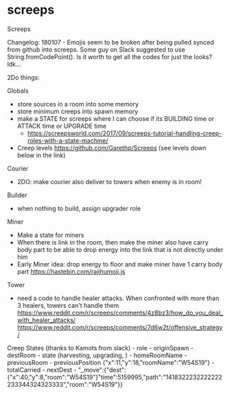 # screeps
Screeps 

Changelog:
180107 
	- Emojis seem to be broken after being pulled synced from github into screeps. Some guy on Slack suggested to use String.fromCodePoint(). Is it worth to get all the codes for just the looks? Idk...



2Do things:


Globals
- store sources in a room into some memory 
- store minimum creeps into spawn memory
- make a STATE for screeps where I can choose if its BUILDING time or ATTACK time or UPGRADE time
	- https://screepsworld.com/2017/09/screeps-tutorial-handling-creep-roles-with-a-state-machine/
- Creep levels https://github.com/Garethp/Screeps (see levels down below in the link)

Courier
- 2DO: make courier also deliver to towers when enemy is in room!

Builder
- when nothing to build, assign upgrader role

Miner
- Make a state for miners
- When there is link in the room, then make the miner also have carry body part to be able to drop energy into the link that is not directly under him
- Early Miner idea: drop energy to floor and make miner have 1 carry body part https://hastebin.com/rajihumoji.js

Tower
- need a code to handle healer attacks. When confronted with more than 3 healers, towers can't handle them
https://www.reddit.com/r/screeps/comments/4z8bz3/how_do_you_deal_with_healer_attacks/
https://www.reddit.com/r/screeps/comments/7d6w2t/offensive_strategy/





Creep States (thanks to Kamots from slack)
	- role
	- originSpawn
	- destRoom
	- state (harvesting, upgrading, )
	- homeRoomName
	- previousRoom
	- previousPosition {"x":11,"y":18,"roomName":"W54S19"}
	- totalCarried
	- nextDest
	- "_move":{"dest":{"x":40,"y":8,"room":"W54S19"}"time":5159995,"path":"1418322232222222233344324323333","room":"W54S19"}}
